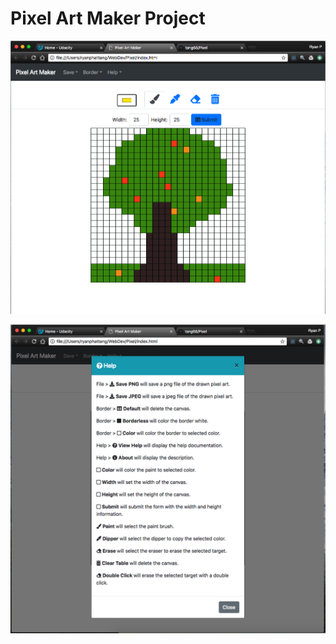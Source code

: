 # Pixel Art Maker Project

![Tree](screenshots/tree.png?raw=true "Tree")


![help](screenshots/help.png?raw=true "Help")



